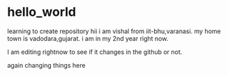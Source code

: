 # hello_world
learning to create repository
hii i am vishal from iit-bhu,varanasi.
my home town is vadodara,gujarat.
i am in my 2nd year right now.

I am editing rightnow to see if it changes in the github or not.

again changing things here

